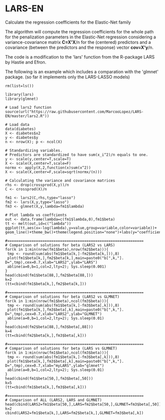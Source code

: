 # LARS-EN
Calculate the regression coefficients for the Elastic-Net family

The algorithm will compute the regression coefficients for the whole path for the penalization parameters 
in the Elastic-Net regression considering a variance-covariance matrix **C=X'X**/n for the (centered) predictors and a covariance (between the predictors and the response) vector **cov=X'y**/n.

The code is a modification to the 'lars' function from the R-package LARS by Hastie and Efron.

The following is an example which includes a comparation with the 'glmnet' package.
(so far it implements only the LARS-LASSO models)

```
rm(list=ls())

library(lars)
library(glmnet)

# Load lars2 function
source(url("https://raw.githubusercontent.com/MarcooLopez/LARS-EN/master/lars2.R"))

# Load data
data(diabetes)
X <- diabetes$x2
y <- diabetes$y
n <- nrow(X); p <- ncol(X)

# Standardizing variables.
# Predictors are standardized to have sum(x_i^2)/n equals to one.
y <- scale(y,center=T,scale=T)
X <- scale(X,center=T,scale=F)
normx <- apply(X,2,function(x)sum(x^2))
X <- scale(X,center=F,scale=sqrt(normx/(n)))

# Calculating the variance and covariance matrices
rhs <- drop(crossprod(X,y))/n
C <- crossprod(X)/n

fm1 <- lars2(C,rhs,type="lasso")
fm2 <- lars(X,y,type="lasso")
fm3 <- glmnet(X,y,lambda=fm1$lambda)

# Plot lambda vs coeffcients
out <- data.frame(lambda=c(fm1$lambda,0),fm1$beta)
tt <- melt(out,id=c("lambda"))
ggplot(tt,aes(x=-log(lambda),y=value,group=variable,color=variable))+
geom_line()+theme_bw()+theme(legend.position="none")+labs(y="coefficients")

#==============================================================
# Comparison of solutions for beta (LARS2 vs LARS)
for(k in 1:min(nrow(fm1$beta),nrow(fm2$beta))){
 tmp <- round(sum(abs(fm1$beta[k,]-fm2$beta[k,])),8)
 plot(fm1$beta[k,],fm2$beta[k,],main=paste0("b[",k,"]. D=",tmp),cex=0.7,xlab="LARS2",ylab="LARS")
 abline(a=0,b=1,col=2,lty=2); Sys.sleep(0.001)
}
head(cbind(fm1$beta[88,],fm2$beta[88,]))
k=2
(tt=cbind(fm1$beta[k,],fm2$beta[k,]))

#==============================================================
# Comparison of solutions for beta (LARS2 vs GLMNET)
for(k in 1:min(nrow(fm1$beta),ncol(fm3$beta))){
 tmp <- round(sum(abs(fm1$beta[k,]-fm3$beta[,k])),8)
 plot(fm1$beta[k,],fm3$beta[,k],main=paste0("b[",k,"]. D=",tmp),cex=0.7,xlab="LARS2",ylab="GLMNET")
 abline(a=0,b=1,col=2,lty=2); Sys.sleep(0.01)
}
head(cbind(fm2$beta[88,],fm3$beta[,88]))
k=4
(tt=cbind(fm2$beta[k,],fm3$beta[,k]))

#==============================================================
# Comparison of solutions for beta (LARS vs GLMNET)
for(k in 1:min(nrow(fm1$beta),ncol(fm3$beta))){
 tmp <- round(sum(abs(fm1$beta[k,]-fm3$beta[,k])),8)
 plot(fm1$beta[k,],fm3$beta[,k],main=paste0("b[",k,"]. D=",tmp),cex=0.7,xlab="myLARS",ylab="glmnet")
 abline(a=0,b=1,col=2,lty=2); Sys.sleep(0.01)
}
head(cbind(fm1$beta[50,],fm3$beta[,50]))
k=5
(tt=cbind(fm1$beta[k,],fm3$beta[,k]))

#==============================================================
# Comparison of ALL (LARS2, LARS and GLMNET)
head(cbind(LARS2=fm1$beta[50,],LARS=fm2$beta[50,],GLMNET=fm3$beta[,50]))
k=2
cbind(LARS2=fm1$beta[k,],LARS=fm2$beta[k,],GLMNET=fm3$beta[,k])

```
